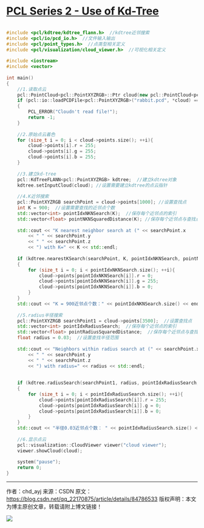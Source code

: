 # [PCL Series 2 - Use of Kd-Tree](https://blog.csdn.net/qq_22170875/article/details/84786533)

```cpp

#include <pcl/kdtree/kdtree_flann.h>  //kdtree近邻搜索
#include <pcl/io/pcd_io.h>  //文件输入输出
#include <pcl/point_types.h>  //点类型相关定义
#include <pcl/visualization/cloud_viewer.h>  //可视化相关定义
 
#include <iostream>
#include <vector>
 
int main()
{
	//1.读取点云
	pcl::PointCloud<pcl::PointXYZRGB>::Ptr cloud(new pcl::PointCloud<pcl::PointXYZRGB>);
	if (pcl::io::loadPCDFile<pcl::PointXYZRGB>("rabbit.pcd", *cloud) == -1)
	{
		PCL_ERROR("Cloudn't read file!");
		return -1;
	}
 
	//2.原始点云着色
	for (size_t i = 0; i < cloud->points.size(); ++i){
		cloud->points[i].r = 255;
		cloud->points[i].g = 255;
		cloud->points[i].b = 255;
	}
 
	//3.建立kd-tree
	pcl::KdTreeFLANN<pcl::PointXYZRGB> kdtree;  //建立kdtree对象
	kdtree.setInputCloud(cloud); //设置需要建立kdtree的点云指针
 
	//4.K近邻搜索
	pcl::PointXYZRGB searchPoint = cloud->points[1000]; //设置查找点
	int K = 900;  //设置需要查找的近邻点个数
	std::vector<int> pointIdxNKNSearch(K);  //保存每个近邻点的索引
	std::vector<float> pointNKNSquaredDistance(K); //保存每个近邻点与查找点之间的欧式距离平方
 
	std::cout << "K nearest neighbor search at (" << searchPoint.x
		<< " " << searchPoint.y
		<< " " << searchPoint.z
		<< ") with K=" << K << std::endl;
 
	if (kdtree.nearestKSearch(searchPoint, K, pointIdxNKNSearch, pointNKNSquaredDistance) > 0)
	{
		for (size_t i = 0; i < pointIdxNKNSearch.size(); ++i){
			cloud->points[pointIdxNKNSearch[i]].r = 0;
			cloud->points[pointIdxNKNSearch[i]].g = 255;
			cloud->points[pointIdxNKNSearch[i]].b = 0;
		}		
	}
	std::cout << "K = 900近邻点个数：" << pointIdxNKNSearch.size() << endl;
 
	//5.radius半径搜索
	pcl::PointXYZRGB searchPoint1 = cloud->points[3500];  //设置查找点
	std::vector<int> pointIdxRadiusSearch;  //保存每个近邻点的索引
	std::vector<float> pointRadiusSquaredDistance;  //保存每个近邻点与查找点之间的欧式距离平方
	float radius = 0.03;  //设置查找半径范围
 
	std::cout << "Neighbors within radius search at (" << searchPoint.x
		<< " " << searchPoint.y
		<< " " << searchPoint.z
		<< ") with radius=" << radius << std::endl;
 
 
	if (kdtree.radiusSearch(searchPoint1, radius, pointIdxRadiusSearch, pointRadiusSquaredDistance) > 0)
	{
		for (size_t i = 0; i < pointIdxRadiusSearch.size(); ++i){
			cloud->points[pointIdxRadiusSearch[i]].r = 255;
			cloud->points[pointIdxRadiusSearch[i]].g = 0;
			cloud->points[pointIdxRadiusSearch[i]].b = 0;
		}
	}
	std::cout << "半径0.03近邻点个数： " << pointIdxRadiusSearch.size() << endl;
 
	//6.显示点云
	pcl::visualization::CloudViewer viewer("cloud viewer");
	viewer.showCloud(cloud);
 
	system("pause");
	return 0;
}
```
--------------------- 
作者：chd_ayj 
来源：CSDN 
原文：https://blog.csdn.net/qq_22170875/article/details/84786533 
版权声明：本文为博主原创文章，转载请附上博文链接！

![](https://img-blog.csdnimg.cn/20181204122116440.JPG?x-oss-process=image/watermark,type_ZmFuZ3poZW5naGVpdGk,shadow_10,text_aHR0cHM6Ly9ibG9nLmNzZG4ubmV0L3FxXzIyMTcwODc1,size_16,color_FFFFFF,t_70)